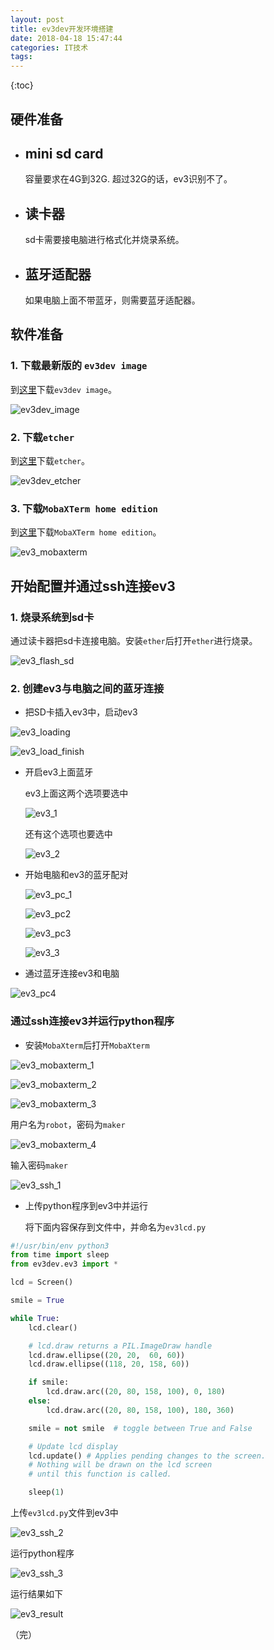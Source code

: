 ```yaml
---
layout: post
title: ev3dev开发环境搭建
date: 2018-04-18 15:47:44
categories: IT技术
tags: 
---
```


{:toc}

## 硬件准备

- ## mini sd card

  容量要求在4G到32G. 超过32G的话，ev3识别不了。

- ## 读卡器

  sd卡需要接电脑进行格式化并烧录系统。

- ## 蓝牙适配器

  如果电脑上面不带蓝牙，则需要蓝牙适配器。

## 软件准备

### 1. 下载最新版的 `ev3dev image`

到[这里](http://www.ev3dev.org/docs/getting-started/)下载`ev3dev image`。
	
![ev3dev_image]({{site:url}}/assets/20180418/ev3dev_image.png)	

### 2. 下载`etcher`

到[这里](https://etcher.io/)下载`etcher`。

![ev3dev_etcher]({{site:url}}/assets/20180418/ev3dev_etcher.png)

### 3. 下载`MobaXTerm home edition`

到[这里](https://mobaxterm.mobatek.net/download.html)下载`MobaXTerm home edition`。

![ev3_mobaxterm]({{site:url}}/assets/20180418/ev3_mobaxterm.png)



## 开始配置并通过ssh连接ev3

### 1. 烧录系统到sd卡

通过读卡器把sd卡连接电脑。安装`ether`后打开`ether`进行烧录。

![ev3_flash_sd]({{site:url}}/assets/20180418/ev3_flash_sd.png)

### 2. 创建ev3与电脑之间的蓝牙连接

-  把SD卡插入ev3中，启动ev3

![ev3_loading]({{site:url}}/assets/20180418/ev3_loading.png)

![ev3_load_finish]({{site:url}}/assets/20180418/ev3_load_finish.png)

- 开启ev3上面蓝牙

  ev3上面这两个选项要选中

  ![ev3_1]({{site:url}}/assets/20180418/ev3_1.png)

  还有这个选项也要选中

  ![ev3_2]({{site:url}}/assets/20180418/ev3_2.png)

- 开始电脑和ev3的蓝牙配对

  ![ev3_pc_1]({{site:url}}/assets/20180418/ev3_pc_1.png)

  ![ev3_pc2]({{site:url}}/assets/20180418/ev3_pc2.png)

  ![ev3_pc3]({{site:url}}/assets/20180418/ev3_pc3.png)

  ![ev3_3]({{site:url}}/assets/20180418/ev3_3.png)

- 通过蓝牙连接ev3和电脑

![ev3_pc4]({{site:url}}/assets/20180418/ev3_pc4.png)



### 通过ssh连接ev3并运行python程序

- 安装`MobaXterm`后打开`MobaXterm`

![ev3_mobaxterm_1]({{site:url}}/assets/20180418/ev3_mobaxterm_1.png)

![ev3_mobaxterm_2]({{site:url}}/assets/20180418/ev3_mobaxterm_2.png)

![ev3_mobaxterm_3]({{site:url}}/assets/20180418/ev3_mobaxterm_3.png)

用户名为`robot`，密码为`maker`

![ev3_mobaxterm_4]({{site:url}}/assets/20180418/ev3_mobaxterm_4.png)

输入密码`maker`

![ev3_ssh_1]({{site:url}}/assets/20180418/ev3_ssh_1.png)

- 上传python程序到ev3中并运行

  将下面内容保存到文件中，并命名为`ev3lcd.py`

```python
#!/usr/bin/env python3
from time import sleep
from ev3dev.ev3 import *

lcd = Screen()

smile = True

while True:
    lcd.clear()

    # lcd.draw returns a PIL.ImageDraw handle
    lcd.draw.ellipse((20, 20,  60, 60))
    lcd.draw.ellipse((118, 20, 158, 60))

    if smile:
        lcd.draw.arc((20, 80, 158, 100), 0, 180)
    else:
        lcd.draw.arc((20, 80, 158, 100), 180, 360)

    smile = not smile  # toggle between True and False

    # Update lcd display
    lcd.update() # Applies pending changes to the screen.
    # Nothing will be drawn on the lcd screen
    # until this function is called.

    sleep(1)
```

上传`ev3lcd.py`文件到ev3中

![ev3_ssh_2]({{site:url}}/assets/20180418/ev3_ssh_2.png)



运行python程序

![ev3_ssh_3]({{site:url}}/assets/20180418/ev3_ssh_3.png)

运行结果如下

![ev3_result]({{site:url}}/assets/20180418/ev3_result.png)



（完）